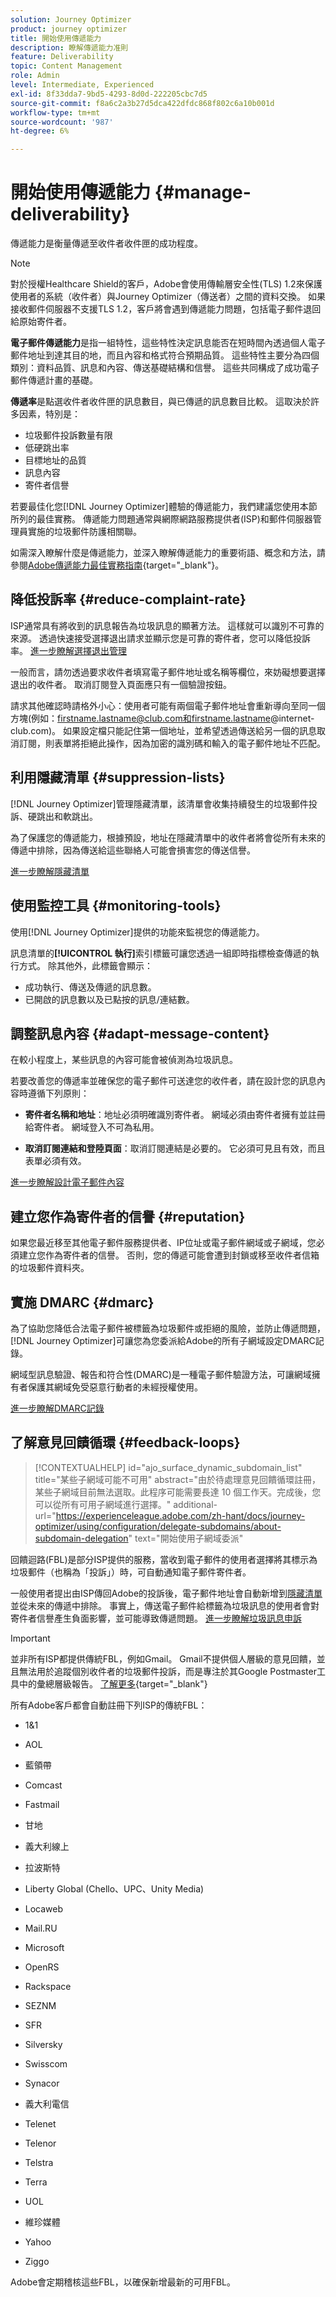 ```yaml
---
solution: Journey Optimizer
product: journey optimizer
title: 開始使用傳遞能力
description: 瞭解傳遞能力准則
feature: Deliverability
topic: Content Management
role: Admin
level: Intermediate, Experienced
exl-id: 8f33dda7-9bd5-4293-8d0d-222205cbc7d5
source-git-commit: f8a6c2a3b27d5dca422dfdc868f802c6a10b001d
workflow-type: tm+mt
source-wordcount: '987'
ht-degree: 6%

---
```


# 開始使用傳遞能力 {#manage-deliverability}

傳遞能力是衡量傳遞至收件者收件匣的成功程度。

>[!NOTE]
>
>對於授權Healthcare Shield的客戶，Adobe會使用傳輸層安全性(TLS) 1.2來保護使用者的系統（收件者）與Journey Optimizer（傳送者）之間的資料交換。 如果接收郵件伺服器不支援TLS 1.2，客戶將會遇到傳遞能力問題，包括電子郵件退回給原始寄件者。

**電子郵件傳遞能力**&#x200B;是指一組特性，這些特性決定訊息能否在短時間內透過個人電子郵件地址到達其目的地，而且內容和格式符合預期品質。 這些特性主要分為四個類別：資料品質、訊息和內容、傳送基礎結構和信譽。 這些共同構成了成功電子郵件傳遞計畫的基礎。

**傳遞率**&#x200B;是點選收件者收件匣的訊息數目，與已傳遞的訊息數目比較。 這取決於許多因素，特別是：

* 垃圾郵件投訴數量有限
* 低硬跳出率
* 目標地址的品質
* 訊息內容
* 寄件者信譽

若要最佳化您[!DNL Journey Optimizer]體驗的傳遞能力，我們建議您使用本節所列的最佳實務。 傳遞能力問題通常與網際網路服務提供者(ISP)和郵件伺服器管理員實施的垃圾郵件防護相關聯。

如需深入瞭解什麼是傳遞能力，並深入瞭解傳遞能力的重要術語、概念和方法，請參閱[Adobe傳遞能力最佳實務指南](https://experienceleague.adobe.com/docs/deliverability-learn/deliverability-best-practice-guide/introduction.html?lang=zh-Hant){target="_blank"}。

## 降低投訴率 {#reduce-complaint-rate}

ISP通常具有將收到的訊息報告為垃圾訊息的顯著方法。 這樣就可以識別不可靠的來源。 透過快速接受選擇退出請求並顯示您是可靠的寄件者，您可以降低投訴率。 [進一步瞭解選擇退出管理](../privacy/opt-out.md#opt-out-management)

一般而言，請勿透過要求收件者填寫電子郵件地址或名稱等欄位，來妨礙想要選擇退出的收件者。 取消訂閱登入頁面應只有一個驗證按鈕。

請求其他確認時請格外小心：使用者可能有兩個電子郵件地址會重新導向至同一個方塊(例如：firstname.lastname@club.com和firstname.lastname@internet-club.com)。 如果設定檔只能記住第一個地址，並希望透過傳送給另一個的訊息取消訂閱，則表單將拒絕此操作，因為加密的識別碼和輸入的電子郵件地址不匹配。

## 利用隱藏清單 {#suppression-lists}

[!DNL Journey Optimizer]管理隱藏清單，該清單會收集持續發生的垃圾郵件投訴、硬跳出和軟跳出。

為了保護您的傳遞能力，根據預設，地址在隱藏清單中的收件者將會從所有未來的傳遞中排除，因為傳送給這些聯絡人可能會損害您的傳送信譽。

[進一步瞭解隱藏清單](suppression-list.md)

## 使用監控工具 {#monitoring-tools}

使用[!DNL Journey Optimizer]提供的功能來監視您的傳遞能力。

訊息清單的&#x200B;**[!UICONTROL 執行]**&#x200B;索引標籤可讓您透過一組即時指標檢查傳遞的執行方式。 除其他外，此標籤會顯示：
* 成功執行、傳送及傳遞的訊息數。
* 已開啟的訊息數以及已點按的訊息/連結數。

## 調整訊息內容 {#adapt-message-content}

在較小程度上，某些訊息的內容可能會被偵測為垃圾訊息。

若要改善您的傳遞率並確保您的電子郵件可送達您的收件者，請在設計您的訊息內容時遵循下列原則：

* **寄件者名稱和地址**：地址必須明確識別寄件者。 網域必須由寄件者擁有並註冊給寄件者。 網域登入不可為私用。

* **取消訂閱連結和登陸頁面**：取消訂閱連結是必要的。 它必須可見且有效，而且表單必須有效。

[進一步瞭解設計電子郵件內容](../email/get-started-email-design.md)

## 建立您作為寄件者的信譽 {#reputation}

如果您最近移至其他電子郵件服務提供者、IP位址或電子郵件網域或子網域，您必須建立您作為寄件者的信譽。 否則，您的傳遞可能會遭到封鎖或移至收件者信箱的垃圾郵件資料夾。

<!--To warm up your IP, you can gradually ramp up the number of your deliveries. Learn more in this [use case](../building-journeys/ramp-up-deliveries-uc.md).-->

## 實施 DMARC {#dmarc}

為了協助您降低合法電子郵件被標籤為垃圾郵件或拒絕的風險，並防止傳遞問題，[!DNL Journey Optimizer]可讓您為您委派給Adobe的所有子網域設定DMARC記錄。

網域型訊息驗證、報告和符合性(DMARC)是一種電子郵件驗證方法，可讓網域擁有者保護其網域免受惡意行動者的未經授權使用。

[進一步瞭解DMARC記錄](../configuration/dmarc-record.md)

## 了解意見回饋循環 {#feedback-loops}

>[!CONTEXTUALHELP]
>id="ajo_surface_dynamic_subdomain_list"
>title="某些子網域可能不可用"
>abstract="由於待處理意見回饋循環註冊，某些子網域目前無法選取。此程序可能需要長達 10 個工作天。完成後，您可以從所有可用子網域進行選擇。"
>additional-url="https://experienceleague.adobe.com/zh-hant/docs/journey-optimizer/using/configuration/delegate-subdomains/about-subdomain-delegation" text="開始使用子網域委派"

回饋迴路(FBL)是部分ISP提供的服務，當收到電子郵件的使用者選擇將其標示為垃圾郵件（也稱為「投訴」）時，可自動通知電子郵件寄件者。

一般使用者提出由ISP傳回Adobe的投訴後，電子郵件地址會自動新增到[隱藏清單](../reports/suppression-list.md)並從未來的傳遞中排除。 事實上，傳送電子郵件給標籤為垃圾訊息的使用者會對寄件者信譽產生負面影響，並可能導致傳遞問題。 [進一步瞭解垃圾訊息申訴](../reports/suppression-list.md#spam-complaints)

>[!IMPORTANT]
>
>並非所有ISP都提供傳統FBL，例如Gmail。 Gmail不提供個人層級的意見回饋，並且無法用於追蹤個別收件者的垃圾郵件投訴，而是專注於其Google Postmaster工具中的彙總層級報告。 [了解更多](https://support.google.com/a/answer/6254652?hl=en){target="_blank"}

所有Adobe客戶都會自動註冊下列ISP的傳統FBL：

* 1&amp;1

* AOL

* 藍領帶

* Comcast

* Fastmail

* 甘地

* 義大利線上

* 拉波斯特

* Liberty Global (Chello、UPC、Unity Media)

* Locaweb

* Mail.RU

* Microsoft

* OpenRS

* Rackspace

* SEZNM

* SFR

* Silversky

* Swisscom

* Synacor

* 義大利電信

* Telenet

* Telenor

* Telstra

* Terra

* UOL

* 維珍媒體

* Yahoo

* Ziggo

Adobe會定期稽核這些FBL，以確保新增最新的可用FBL。
